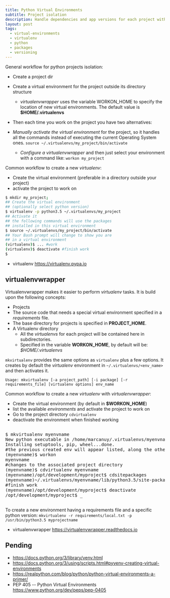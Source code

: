 ```yaml
---
title: Python Virtual Environments
subtitle: Project isolation
description: Handle dependencies and app versions for each project with python virtual environments.
layout: post
tags:
  - virtual-environments
  - virtualenv
  - python
  - packages
  - versioning
---
```


General workflow for python projects isolation:

+ Create a project dir
+ Create a virtual environment for the project outside its directory structure
  + _virtualenvwrapper_ uses the variable WORKON_HOME to specify the location of new virtual environments. The default value is __$HOME/.virtualenvs__
+ Then each time you work on the project you have two alternatives:

+ _Manually activate the virtual environment_ for the project, so it handles all the commands instead of executing the current Operating System ones. `source ~/.virtualenvs/my_project/bin/activate`
  + _Configure a virtualenvwrapper_ and then just select your environment with a command like: `workon my_project`

Common workflow to create a new _virtualenv_:

+ Create the virtual environment (preferable in a directory outside your project)
+ activate the project to work on

``` bash
$ mkdir my_project;
## Create the virtual environment
## (optionally select python version)
$ virtualenv -p python3.5 ~/.virtualenvs/my_project
## Activate it
## the following commands will use the packages 
## installed in this virtual environment
$ source ~/.virtualenvs/my_project/bin/activate 
## Your Bash prompt will change to show you are
## in a virtual environment
(virtualenv)$ ... #work 
(virtualenv)$ deactivate #finish work
$
```

+ virtualenv <https://virtualenv.pypa.io>

## virtualenvwrapper ##

Virtualenvwrapper makes it easier to perform _virtualenv_ tasks. It is build upon the following concepts:

+  Projects
  + The source code that needs a special virtual environment specified in a _requirements_ file.
  + The base directory for projects is specified in __PROJECT_HOME__.
+ A Virtualenv directory
  + All the _virtualenvs_ for each project will be contained here in subdirectories.
  + Specified in the variable __WORKON_HOME__, by default will be: _$HOME/.virtualenvs_

`mkvirtualenv` provides the same options as `virtualenv` plus a few options. It creates by default the _virtualenv_ environment in `~/.virtualenvs/<env_name>` and then activates it.

`Usage: mkvirtualenv [-a project_path] [-i package] [-r requirements_file] [virtualenv options] env_name`

Common workflow to create a new _virtualenv_ with _virtualenvwrapper_:

+ Create the virtual environment (by default in __$WORKON_HOME__)
+ list the available _environments_ and activate the project to work on
+ Go to the project directory `cdvirtualenv`
+ deactivate the environment when finished working

<pre>
<samp>
<span class="prompt">$</span> <kbd>mkvirtualenv myenvname</kbd>
New python executable in /home/marcanuy/.virtualenvs/myenvname/bin/python
Installing setuptools, pip, wheel...done.
<span class="comment text-muted">#the previous created env will appear listed, along the other envs</span>
<span class="prompt">(myenvname)$</span> <kbd>workon</kbd>
myenvname
<span class="comment text-muted">#changes to the associated project directory</span>
<span class="prompt">(myenvname)$</span> <kbd>cdvirtualenv myenvname</kbd>
<span class="prompt">(myenvname)/opt/development/myproject$</span> <kbd>cdsitepackages</kbd>
<span class="prompt">(myenvname)~/.virtualenvs/myenvname/lib/python3.5/site-packages$</span> <kbd>cdvirtualenv</kbd>
<span class="comment text-muted">#finish work</span>
<span class="prompt">(myenvname)/opt/development/myproject$</span> <kbd>deactivate</kbd>
<span class="prompt">/opt/development/myproject$</span> <span class="cursor">_</span>
</samp>
</pre>

To create a new environment having a requirements file and a specific python version: `mkvirtualenv -r requirements/local.txt -p /usr/bin/python3.5 myprojectname`

+ virtualenvwrapper <https://virtualenvwrapper.readthedocs.io>

## Pending

- <https://docs.python.org/3/library/venv.html>
- <https://docs.python.org/3/using/scripts.html#pyvenv-creating-virtual-environments>
- <https://realpython.com/blog/python/python-virtual-environments-a-primer/>
- PEP 405 -- Python Virtual Environments <https://www.python.org/dev/peps/pep-0405>
